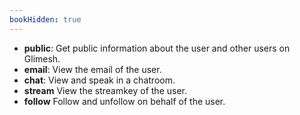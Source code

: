 ```yaml
---
bookHidden: true
---
```


 - **public**: Get public information about the user and other users on Glimesh.
 - **email**: View the email of the user.
 - **chat**: View and speak in a chatroom.
 - **stream** View the streamkey of the user.
 - **follow** Follow and unfollow on behalf of the user.


